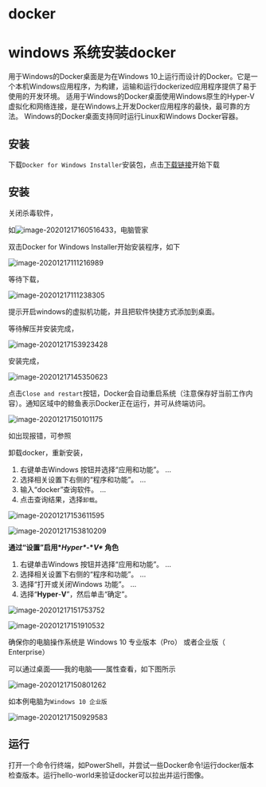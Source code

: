 # docker





# windows 系统安装docker



用于Windows的Docker桌面是为在Windows 10上运行而设计的Docker。它是一个本机Windows应用程序，为构建，运输和运行dockerized应用程序提供了易于使用的开发环境。 适用于Windows的Docker桌面使用Windows原生的Hyper-V虚拟化和网络连接，是在Windows上开发Docker应用程序的最快，最可靠的方法。 Windows的Docker桌面支持同时运行Linux和Windows Docker容器。



## 安装

下载`Docker for Windows Installer`安装包，点击[下载链接][1]开始下载

[1]: https://desktop.docker.com/win/stable/Docker%20Desktop%20Installer.exe



## 安装

关闭杀毒软件，

如![image-20201217160516433](img/image-20201217160516433.png)，电脑管家



双击Docker for Windows Installer开始安装程序，如下

![image-20201217111216989](img/image-20201217111216989.png)

等待下载，

![image-20201217111238305](img/image-20201217111238305.png)

提示开启windows的虚拟机功能，并且把软件快捷方式添加到桌面。



等待解压并安装完成，

![image-20201217153923428](img/image-20201217153923428.png)

安装完成，

![image-20201217145350623](img/image-20201217145350623.png)

点击`Close and restart`按钮，Docker会自动重启系统（注意保存好当前工作内容）。通知区域中的鲸鱼表示Docker正在运行，并可从终端访问。

![image-20201217150101175](img/image-20201217150101175.png)

如出现报错，可参照

卸载docker，重新安装，

1. 右键单击Windows 按钮并选择“应用和功能”。 ...
2. 选择相关设置下右侧的“程序和功能”。 ...
3. 输入“docker”查询软件。 ...
4. 点击查询结果，选择`卸载`。

![image-20201217153611595](img/image-20201217153611595.png)



![image-20201217153810209](img/image-20201217153810209.png)

**通过“设置”启用\**Hyper\**-\**V\** 角色**

1. 右键单击Windows 按钮并选择“应用和功能”。 ...
2. 选择相关设置下右侧的“程序和功能”。 ...
3. 选择“打开或关闭Windows 功能”。 ...
4. 选择“**Hyper**-**V**”，然后单击“确定”。

![image-20201217151753752](img/image-20201217151753752.png)



![image-20201217151910532](img/image-20201217151910532.png)



确保你的电脑操作系统是 Windows 10 专业版本（Pro） 或者企业版（ Enterprise）

可以通过桌面——我的电脑——属性查看，如下图所示

![image-20201217150801262](img/image-20201217150801262.png)

如本例电脑为`Windows 10 企业版`

![image-20201217150929583](img/image-20201217150929583.png)



## 运行

打开一个命令行终端，如PowerShell，并尝试一些Docker命令!运行docker版本检查版本。运行hello-world来验证docker可以拉出并运行图像。